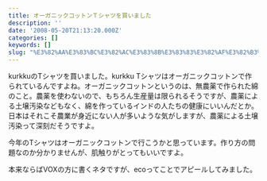 ```yaml
---
title: オーガニックコットンＴシャツを買いました
description: ''
date: '2008-05-20T21:13:20.000Z'
categories: []
keywords: []
slug: "%E3%82%AA%E3%83%BC%E3%82%AC%E3%83%8B%E3%83%83%E3%82%AF%E3%82%B3%E3%83%83%E3%83%88%E3%83%B3%EF%BC%B4%E3%82%B7%E3%83%A3%E3%83%84%E3%82%92%E8%B2%B7%E3..."
---
```

kurkkuのTシャツを買いました。kurkku Tシャツはオーガニックコットンで作られているんですよね。オーガニックコットンというのは、無農薬で作られた綿のこと。農薬を使わないので、もちろん生産量は限られるそうですが、農薬による土壌汚染などもなく、綿を作っているインドの人たちの健康にいいんだとか。日本はそれこそ農業が身近にない人が多いような気がしますが、農薬による土壌汚染って深刻だそうですよ。

今年のTシャツはオーガニックコットンで行こうかと思っています。作り方の問題なのか分かりませんが、肌触りがとってもいいですよ。

本来ならばVOXの方に書くネタですが、ecoってことでアピールしてみました。